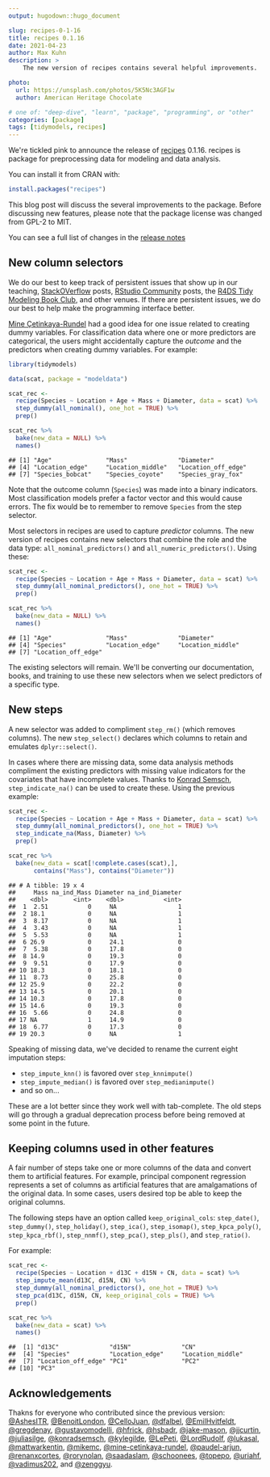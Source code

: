 ```yaml
---
output: hugodown::hugo_document

slug: recipes-0-1-16
title: recipes 0.1.16
date: 2021-04-23
author: Max Kuhn
description: >
    The new version of recipes contains several helpful improvements.  

photo:
  url: https://unsplash.com/photos/5K5Nc3AGF1w
  author: American Heritage Chocolate

# one of: "deep-dive", "learn", "package", "programming", or "other"
categories: [package] 
tags: [tidymodels, recipes]
---
```


<!--
TODO:
* [ ] Look over / edit the post's title in the yaml
* [ ] Edit (or delete) the description; note this appears in the Twitter card
* [ ] Pick category and tags (see existing with `hugodown::tidy_show_meta()`)
* [ ] Find photo & update yaml metadata
* [ ] Create `thumbnail-sq.jpg`; height and width should be equal
* [ ] Create `thumbnail-wd.jpg`; width should be >5x height
* [ ] `hugodown::use_tidy_thumbnails()`
* [ ] Add intro sentence, e.g. the standard tagline for the package
* [ ] `usethis::use_tidy_thanks()`
-->

We're tickled pink to announce the release of [recipes](https://recipes.tidymodels.org/) 0.1.16. recipes is package for preprocessing data for modeling and data analysis.  

You can install it from CRAN with:


```r
install.packages("recipes")
```


This blog post will discuss the several improvements to the package. Before discussing new features, please note that the package license was changed from GPL-2 to MIT. 

You can see a full list of changes in the [release notes](https://recipes.tidymodels.org/news/index.html#recipes-0-1-16-unreleased)

## New column selectors

We do our best to keep track of persistent issues that show up in our teaching, [StackOVerflow](https://stackoverflow.com/questions/tagged/?tagnames=r-recipes+r&sort=newest) posts, [RStudio Community](https://community.rstudio.com/tag/tidymodels) posts, the [R4DS Tidy Modeling Book Club](https://www.google.com/search?q=r4ds+tidymodels+book+club&oq=r4ds+tidymodels+book+club), and other venues. If there are persistent issues, we do our best to help make the programming interface better. 

[Mine Çetinkaya-Rundel](https://twitter.com/minebocek) had a good idea for one issue related to creating dummy variables. For classification data where one or more predictors are categorical, the users might accidentally capture the _outcome_ and the predictors when creating dummy variables. For example: 


```r
library(tidymodels)

data(scat, package = "modeldata")

scat_rec <- 
  recipe(Species ~ Location + Age + Mass + Diameter, data = scat) %>% 
  step_dummy(all_nominal(), one_hot = TRUE) %>% 
  prep()

scat_rec %>% 
  bake(new_data = NULL) %>% 
  names()
```

```
## [1] "Age"               "Mass"              "Diameter"         
## [4] "Location_edge"     "Location_middle"   "Location_off_edge"
## [7] "Species_bobcat"    "Species_coyote"    "Species_gray_fox"
```

Note that the outcome column (`Species`) was made into a binary indicators. Most classification models prefer a factor vector and this would cause errors. The fix would be to remember to remove `Species` from the step selector. 

Most selectors in recipes are used to capture _predictor_ columns. The new version of recipes contains new selectors that combine the role and the data type: `all_nominal_predictors()` and `all_numeric_predictors()`. Using these: 


```r
scat_rec <- 
  recipe(Species ~ Location + Age + Mass + Diameter, data = scat) %>% 
  step_dummy(all_nominal_predictors(), one_hot = TRUE) %>% 
  prep()

scat_rec %>% 
  bake(new_data = NULL) %>% 
  names()
```

```
## [1] "Age"               "Mass"              "Diameter"         
## [4] "Species"           "Location_edge"     "Location_middle"  
## [7] "Location_off_edge"
```

The existing selectors will remain. We'll be converting our documentation, books, and training to use these new selectors when we select predictors of a specific type. 

## New steps

A new selector was added to compliment `step_rm()` (which removes columns). The new `step_select()` declares which columns to retain and emulates `dplyr::select()`. 

In cases where there are missing data, some data analysis methods compliment the existing predictors with missing value indicators for the covariates that have incomplete values. Thanks to [Konrad Semsch](https://konradsemsch.netlify.com/), `step_indicate_na()` can be used to create these. Using the previous example: 


```r
scat_rec <- 
  recipe(Species ~ Location + Age + Mass + Diameter, data = scat) %>% 
  step_dummy(all_nominal_predictors(), one_hot = TRUE) %>% 
  step_indicate_na(Mass, Diameter) %>% 
  prep()

scat_rec %>% 
  bake(new_data = scat[!complete.cases(scat),],
       contains("Mass"), contains("Diameter")) 
```

```
## # A tibble: 19 x 4
##     Mass na_ind_Mass Diameter na_ind_Diameter
##    <dbl>       <int>    <dbl>           <int>
##  1  2.51           0     NA                 1
##  2 18.1            0     NA                 1
##  3  8.17           0     NA                 1
##  4  3.43           0     NA                 1
##  5  5.53           0     NA                 1
##  6 26.9            0     24.1               0
##  7  5.38           0     17.8               0
##  8 14.9            0     19.3               0
##  9  9.51           0     17.9               0
## 10 18.3            0     18.1               0
## 11  8.73           0     25.8               0
## 12 25.9            0     22.2               0
## 13 14.5            0     20.1               0
## 14 10.3            0     17.8               0
## 15 14.6            0     19.3               0
## 16  5.66           0     24.8               0
## 17 NA              1     14.9               0
## 18  6.77           0     17.3               0
## 19 20.3            0     NA                 1
```

Speaking of missing data, we've decided to rename the current eight imputation steps:

* `step_impute_knn()` is favored over `step_knnimpute()`
* `step_impute_median()` is favored over `step_medianimpute()`
* and so on...

These are a lot better since they work well with tab-complete. The old steps will go through a gradual deprecation process before being removed at some point in the future. 

## Keeping columns used in other features

A fair number of steps take one or more columns of the data and convert them to artificial features. For example, principal component regression represents a set of columns as artificial features that are amalgamations of the original data. In some cases, users desired top be able to keep the original columns. 

The following steps have an option called `keep_original_cols`: `step_date()`, `step_dummy()`, `step_holiday()`, `step_ica()`, `step_isomap()`, `step_kpca_poly()`, `step_kpca_rbf()`, `step_nnmf()`, `step_pca()`, `step_pls()`, and `step_ratio()`. 

For example: 


```r
scat_rec <- 
  recipe(Species ~ Location + d13C + d15N + CN, data = scat) %>% 
  step_impute_mean(d13C, d15N, CN) %>% 
  step_dummy(all_nominal_predictors(), one_hot = TRUE) %>% 
  step_pca(d13C, d15N, CN, keep_original_cols = TRUE) %>% 
  prep()

scat_rec %>% 
  bake(new_data = scat) %>% 
  names()
```

```
##  [1] "d13C"              "d15N"              "CN"               
##  [4] "Species"           "Location_edge"     "Location_middle"  
##  [7] "Location_off_edge" "PC1"               "PC2"              
## [10] "PC3"
```

## Acknowledgements

Thakns for everyone who contributed since the previous version: [&#x0040;AshesITR](https://github.com/AshesITR), [&#x0040;BenoitLondon](https://github.com/BenoitLondon), [&#x0040;CelloJuan](https://github.com/CelloJuan), [&#x0040;dfalbel](https://github.com/dfalbel), [&#x0040;EmilHvitfeldt](https://github.com/EmilHvitfeldt), [&#x0040;gregdenay](https://github.com/gregdenay), [&#x0040;gustavomodelli](https://github.com/gustavomodelli), [&#x0040;hfrick](https://github.com/hfrick), [&#x0040;hsbadr](https://github.com/hsbadr), [&#x0040;jake-mason](https://github.com/jake-mason), [&#x0040;jjcurtin](https://github.com/jjcurtin), [&#x0040;juliasilge](https://github.com/juliasilge), [&#x0040;konradsemsch](https://github.com/konradsemsch), [&#x0040;kylegilde](https://github.com/kylegilde), [&#x0040;LePeti](https://github.com/LePeti), [&#x0040;LordRudolf](https://github.com/LordRudolf), [&#x0040;lukasal](https://github.com/lukasal), [&#x0040;mattwarkentin](https://github.com/mattwarkentin), [&#x0040;mikemc](https://github.com/mikemc), [&#x0040;mine-cetinkaya-rundel](https://github.com/mine-cetinkaya-rundel), [&#x0040;paudel-arjun](https://github.com/paudel-arjun), [&#x0040;renanxcortes](https://github.com/renanxcortes), [&#x0040;rorynolan](https://github.com/rorynolan), [&#x0040;saadaslam](https://github.com/saadaslam), [&#x0040;schoonees](https://github.com/schoonees), [&#x0040;topepo](https://github.com/topepo), [&#x0040;uriahf](https://github.com/uriahf), [&#x0040;vadimus202](https://github.com/vadimus202), and [&#x0040;zenggyu](https://github.com/zenggyu).
